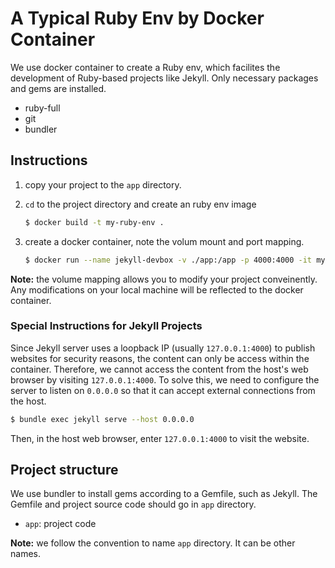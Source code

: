 # A Typical Ruby Env by Docker Container

We use docker container to create a Ruby env, which facilites the development of Ruby-based projects like Jekyll. Only necessary packages and gems are installed.
- ruby-full
- git
- bundler


## Instructions
1. copy your project to the `app` directory. 

2. `cd` to the project directory and create an ruby env image

    ```bash
    $ docker build -t my-ruby-env .
    ```

3. create a docker container, note the volum mount and port mapping.

    ```bash
    $ docker run --name jekyll-devbox -v ./app:/app -p 4000:4000 -it my-ruby-env /usr/bin/bash
    ```

**Note:** the volume mapping allows you to modify your project conveinently. Any modifications on your local machine will be reflected to the docker container.

### Special Instructions for Jekyll Projects
Since Jekyll server uses a loopback IP (usually `127.0.0.1:4000`) to publish websites for security reasons, the content can only be access within the container. Therefore, we cannot access the content from the host's web browser by visiting `127.0.0.1:4000`. To solve this, we need to configure the server to listen on `0.0.0.0` so that it can accept external connections from the host. 

```bash
$ bundle exec jekyll serve --host 0.0.0.0
```

Then, in the host web browser, enter `127.0.0.1:4000` to visit the website.


## Project structure
We use bundler to install gems according to a Gemfile, such as Jekyll. The Gemfile and project source code should go in `app` directory.
- `app`: project code

**Note:** we follow the convention to name `app` directory. It can be other names.
